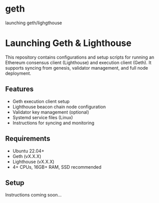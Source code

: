 # geth
launching geth/lighgthouse
# Launching Geth & Lighthouse

This repository contains configurations and setup scripts for running an Ethereum consensus client (Lighthouse) and execution client (Geth). It supports syncing from genesis, validator management, and full node deployment.

## Features
- Geth execution client setup
- Lighthouse beacon chain node configuration
- Validator key management (optional)
- Systemd service files (Linux)
- Instructions for syncing and monitoring

## Requirements
- Ubuntu 22.04+
- Geth (vX.X.X)
- Lighthouse (vX.X.X)
- 4+ CPUs, 16GB+ RAM, SSD recommended

## Setup
Instructions coming soon...
